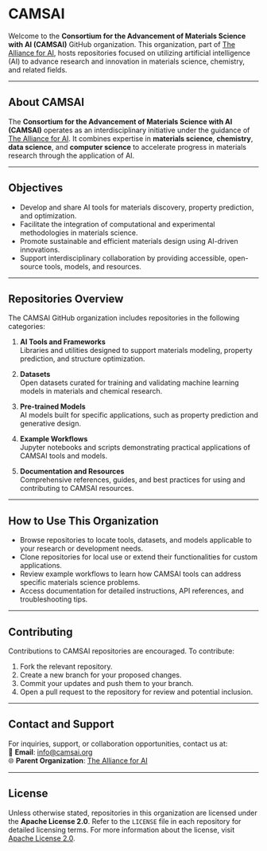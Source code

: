 # CAMSAI

Welcome to the **Consortium for the Advancement of Materials Science with AI (CAMSAI)** GitHub organization. This organization, part of [The Alliance for AI](https://thealliance.ai), hosts repositories focused on utilizing artificial intelligence (AI) to advance research and innovation in materials science, chemistry, and related fields.

---

## **About CAMSAI**

The **Consortium for the Advancement of Materials Science with AI (CAMSAI)** operates as an interdisciplinary initiative under the guidance of [The Alliance for AI](https://thealliance.ai). It combines expertise in **materials science**, **chemistry**, **data science**, and **computer science** to accelerate progress in materials research through the application of AI.

---

## **Objectives**

- Develop and share AI tools for materials discovery, property prediction, and optimization.
- Facilitate the integration of computational and experimental methodologies in materials science.
- Promote sustainable and efficient materials design using AI-driven innovations.
- Support interdisciplinary collaboration by providing accessible, open-source tools, models, and resources.

---

## **Repositories Overview**

The CAMSAI GitHub organization includes repositories in the following categories:
1. **AI Tools and Frameworks**  
   Libraries and utilities designed to support materials modeling, property prediction, and structure optimization.

2. **Datasets**  
   Open datasets curated for training and validating machine learning models in materials and chemical research.

3. **Pre-trained Models**  
   AI models built for specific applications, such as property prediction and generative design.

4. **Example Workflows**  
   Jupyter notebooks and scripts demonstrating practical applications of CAMSAI tools and models.

5. **Documentation and Resources**  
   Comprehensive references, guides, and best practices for using and contributing to CAMSAI resources.

---

## **How to Use This Organization**

- Browse repositories to locate tools, datasets, and models applicable to your research or development needs.
- Clone repositories for local use or extend their functionalities for custom applications.
- Review example workflows to learn how CAMSAI tools can address specific materials science problems.
- Access documentation for detailed instructions, API references, and troubleshooting tips.

---

## **Contributing**

Contributions to CAMSAI repositories are encouraged. To contribute:
1. Fork the relevant repository.
2. Create a new branch for your proposed changes.
3. Commit your updates and push them to your branch.
4. Open a pull request to the repository for review and potential inclusion.

---

## **Contact and Support**

For inquiries, support, or collaboration opportunities, contact us at:  
📧 **Email**: [info@camsai.org](mailto:info@camsai.org)  
🌐 **Parent Organization**: [The Alliance for AI](https://thealliance.ai)

---

## **License**

Unless otherwise stated, repositories in this organization are licensed under the **Apache License 2.0**. Refer to the `LICENSE` file in each repository for detailed licensing terms. For more information about the license, visit [Apache License 2.0](https://www.apache.org/licenses/LICENSE-2.0).
